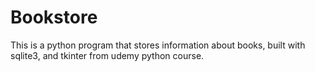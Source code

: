 # Bookstore
This is a python program that stores information about books, built with sqlite3, and tkinter from udemy python course.
